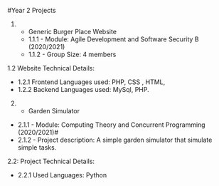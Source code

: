 #Year 2 Projects
1. -  Generic Burger Place Website
   - 1.1.1 - Module: Agile Development and Software Security B (2020/2021)
   - 1.1.2 - Group Size: 4 members
   
1.2 Website Technical Details:
 -  1.2.1 Frontend Languages used: PHP, CSS , HTML,
 -  1.2.2 Backend  Languages used: MySql, PHP.

2. - Garden Simulator
  -   2.1.1 - Module: Computing Theory and Concurrent Programming (2020/2021)#
  -   2.1.2 - Project description: A simple garden simulator that simulate simple tasks.
 
2.2: Project Technical Details:
-   2.2.1 Used Languages: Python
